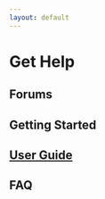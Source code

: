 ```yaml
---
layout: default
---
```

# Get Help

## Forums

## Getting Started

## [User Guide](User_Guide.md)

## FAQ
